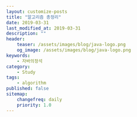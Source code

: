 ```yaml
---
layout: customize-posts
title: "알고리즘 총정리"
date: 2019-03-31
last_modified_at: 2019-03-31
description: ""
header:
    teaser: /assets/images/blog/java-logo.png
    og_image: /assets/images/blog/java-logo.png
keywords:
    - 자바의정석
category:
    - Study
tags:
    - algorithm
published: false
sitemap:
    changefreq: daily
    priority: 1.0
---
```


